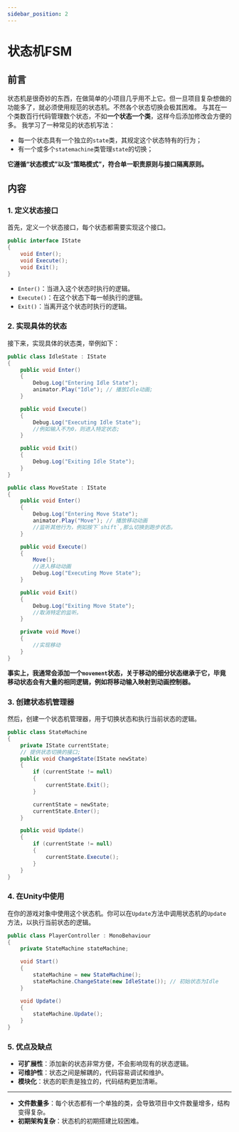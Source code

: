 ```yaml
---
sidebar_position: 2
---
```

# 状态机FSM
## 前言
状态机是很奇妙的东西，在做简单的小项目几乎用不上它。但一旦项目复杂想做的功能多了，就必须使用规范的状态机。不然各个状态切换会极其困难。
与其在一个类数百行代码管理数个状态，不如**一个状态一个类**，这样今后添加修改会方便的多。
我学习了一种常见的状态机写法：
- 每一个状态具有一个独立的`state`类，其规定这个状态特有的行为；
- 有一个或多个`statemachine`类管理`state`的切换；  

**它遵循“状态模式”以及“策略模式”，符合单一职责原则与接口隔离原则。**
## 内容

### 1. 定义状态接口
首先，定义一个状态接口，每个状态都需要实现这个接口。

```csharp
public interface IState
{
    void Enter();
    void Execute();
    void Exit();
}
```
- `Enter()`：当进入这个状态时执行的逻辑。
- `Execute()`：在这个状态下每一帧执行的逻辑。
- `Exit()`：当离开这个状态时执行的逻辑。
### 2. 实现具体的状态
接下来，实现具体的状态类，举例如下：

```csharp
public class IdleState : IState
{
    public void Enter()
    {
        Debug.Log("Entering Idle State"); 
        animator.Play("Idle"); // 播放Idle动画;
    }

    public void Execute()
    {
        Debug.Log("Executing Idle State");
        //例如输入不为0，则进入特定状态;
    }

    public void Exit()
    {
        Debug.Log("Exiting Idle State");
    }
}

public class MoveState : IState
{
    public void Enter()
    {
        Debug.Log("Entering Move State");
        animator.Play("Move"); // 播放移动动画
        //监听其他行为，例如按下`shift`,那么切换到跑步状态。
    }

    public void Execute()
    {
	    Move();
	    //进入移动动画
        Debug.Log("Executing Move State");
    }

    public void Exit()
    {
        Debug.Log("Exiting Move State");
        //取消特定的监听。
    }

	private void Move()
	{
		//实现移动
	}
}
```

**事实上，我通常会添加一个`movement`状态，关于移动的细分状态继承于它，毕竟移动状态会有大量的相同逻辑，例如将移动输入映射到动画控制器。**
### 3. 创建状态机管理器
然后，创建一个状态机管理器，用于切换状态和执行当前状态的逻辑。

```csharp
public class StateMachine
{
    private IState currentState;
	// 提供状态切换的接口;
    public void ChangeState(IState newState)
    {
        if (currentState != null)
        {
            currentState.Exit();
        }

        currentState = newState;
        currentState.Enter();
    }

    public void Update()
    {
        if (currentState != null)
        {
            currentState.Execute();
        }
    }
}
```

### 4. 在Unity中使用
在你的游戏对象中使用这个状态机。你可以在`Update`方法中调用状态机的`Update`方法，以执行当前状态的逻辑。

```csharp
public class PlayerController : MonoBehaviour
{
    private StateMachine stateMachine;

    void Start()
    {
        stateMachine = new StateMachine();
        stateMachine.ChangeState(new IdleState()); // 初始状态为Idle
    }

    void Update()
    {
        stateMachine.Update();
    }
}
```

### 5. 优点及缺点
- **可扩展性**：添加新的状态非常方便，不会影响现有的状态逻辑。
- **可维护性**：状态之间是解耦的，代码容易调试和维护。
- **模块化**：状态的职责是独立的，代码结构更加清晰。
---
- **文件数量多**：每个状态都有一个单独的类，会导致项目中文件数量增多，结构变得复杂。
- **初期架构复杂**：状态机的初期搭建比较困难。